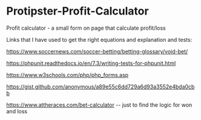 # Protipster-Profit-Calculator
Profit calculator - a small form on page that calculate profit/loss

Links that I have used to get the right equations and explanation and tests:

https://www.soccernews.com/soccer-betting/betting-glossary/void-bet/

https://phpunit.readthedocs.io/en/7.3/writing-tests-for-phpunit.html 

https://www.w3schools.com/php/php_forms.asp 

https://gist.github.com/anonymous/a89e55c6dd729a6d93a3552e4bda0cbb 

https://www.attheraces.com/bet-calculator -- just to find the logic for won and loss
